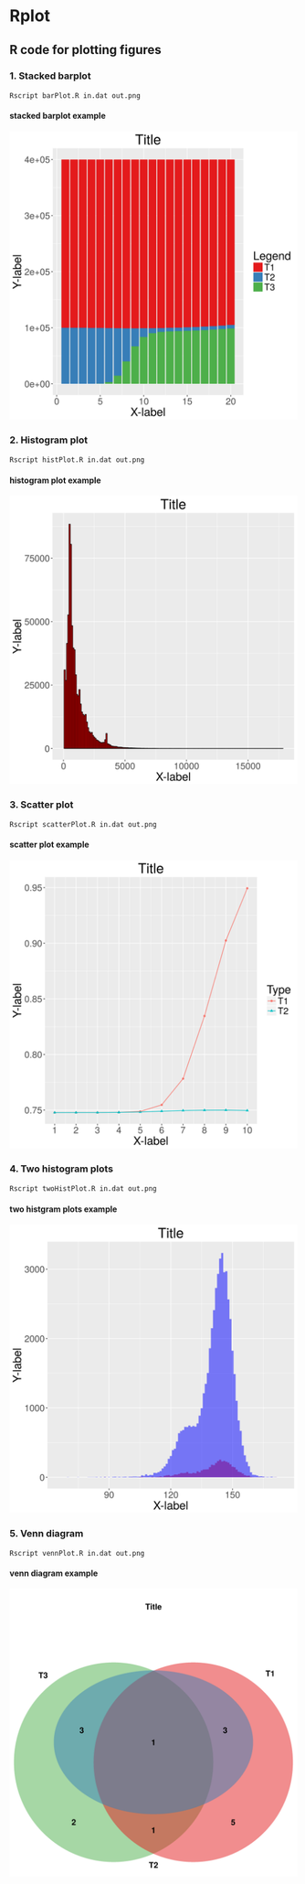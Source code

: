 # Rplot
## R code for plotting figures

### 1. Stacked barplot
```
Rscript barPlot.R in.dat out.png
```
#### stacked barplot example
![barplot](https://github.com/yangao07/Rplot/blob/master/figure/barPlot.png)

### 2. Histogram plot
```
Rscript histPlot.R in.dat out.png
```
#### histogram plot example
![histplot](https://github.com/yangao07/Rplot/blob/master/figure/histPlot.png)

### 3. Scatter plot
```
Rscript scatterPlot.R in.dat out.png
```
#### scatter plot example
![scatterplot](https://github.com/yangao07/Rplot/blob/master/figure/scatterPlot.png)

### 4. Two histogram plots
```
Rscript twoHistPlot.R in.dat out.png
```
#### two histgram plots example
![twohistplot](https://github.com/yangao07/Rplot/blob/master/figure/twoHistPlot.png)

### 5. Venn diagram 
```
Rscript vennPlot.R in.dat out.png
```
#### venn diagram example
![twohistplot](https://github.com/yangao07/Rplot/blob/master/figure/vennPlot.png)
